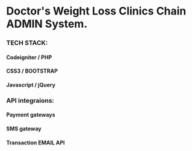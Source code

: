 # Doctor's Weight Loss Clinics Chain ADMIN System. 

### TECH STACK:
#### Codeigniter / PHP
#### CSS3 / BOOTSTRAP
#### Javascript / jQuery

### API integraions:
#### Payment gateways
#### SMS gateway
#### Transaction EMAIL API

